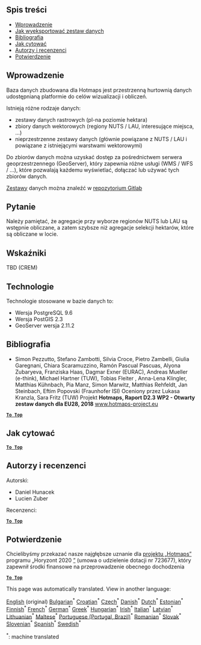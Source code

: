 <h2> Spis treści </h2><ul><li> <a href="#Introduction">Wprowadzenie</a> </li><li> <a href="#How-to-export-a-dataset">Jak wyeksportować zestaw danych</a> </li><li> <a href="#References">Bibliografia</a> </li><li> <a href="#How-to-cite">Jak cytować</a> </li><li> <a href="#Authors-and-reviewers">Autorzy i recenzenci</a> </li><li> <a href="#acknowledgement">Potwierdzenie</a> </li></ul><h2> Wprowadzenie </h2><p> Baza danych zbudowana dla Hotmaps jest przestrzenną hurtownią danych udostępnianą platformie do celów wizualizacji i obliczeń. </p><p> Istnieją różne rodzaje danych: </p><ul><li> zestawy danych rastrowych (pl-na poziomie hektara) </li><li> zbiory danych wektorowych (regiony NUTS / LAU, interesujące miejsca, ...) </li><li> nieprzestrzenne zestawy danych (głównie powiązane z NUTS / LAU i powiązane z istniejącymi warstwami wektorowymi) </li></ul><p> Do zbiorów danych można uzyskać dostęp za pośrednictwem serwera geoprzestrzennego (GeoServer), który zapewnia różne usługi (WMS / WFS / ...), które pozwalają każdemu wyświetlać, dołączać lub używać tych zbiorów danych. </p><p> <a href="https://gitlab.com/hotmaps">Zestawy</a> danych można znaleźć w <a href="https://gitlab.com/hotmaps">repozytorium Gitlab</a> </p><h2> Pytanie </h2><p> Należy pamiętać, że agregacje przy wyborze regionów NUTS lub LAU są wstępnie obliczane, a zatem szybsze niż agregacje selekcji hektarów, które są obliczane w locie. </p><h2> Wskaźniki </h2><p> TBD (CREM) </p><h2> Technologie </h2><p> Technologie stosowane w bazie danych to: </p><ul><li> Wersja PostgreSQL 9.6 </li><li> Wersja PostGIS 2.3 </li><li> GeoServer wersja 2.11.2 </li></ul><h2> Bibliografia </h2><ul><li> Simon Pezzutto, Stefano Zambotti, Silvia Croce, Pietro Zambelli, Giulia Garegnani, Chiara Scaramuzzino, Ramón Pascual Pascuas, Alyona Zubaryeva, Franziska Haas, Dagmar Exner (EURAC), Andreas Mueller (e-think), Michael Hartner (TUW), Tobias Fleiter , Anna-Lena Klingler, Matthias Kühnbach, Pia Manz, Simon Marwitz, Matthias Rehfeldt, Jan Steinbach, Eftim Popovski (Fraunhofer ISI) Oceniony przez Lukasa Kranzla, Sara Fritz (TUW) Projekt <strong>Hotmaps, Raport D2.3 WP2 - Otwarty zestaw danych dla EU28, 2018</strong> <a href="http://www.hotmaps-project.eu/wp-content/uploads/2018/05/D2.3-Hotmaps_FINAL-VERSION_for-upload.pdf">www.hotmaps-project.eu</a> </li></ul><p><ins> <code><strong><a href="#table-of-contents">To Top</a></strong></code> </ins> </p><h2> Jak cytować </h2><p><ins> <code><strong><a href="#table-of-contents">To Top</a></strong></code> </ins> </p><h2> Autorzy i recenzenci </h2><p> Autorski: </p><ul><li> Daniel Hunacek </li><li> Lucien Zuber </li></ul><p> Recenzenci: </p><p><ins> <code><strong><a href="#table-of-contents">To Top</a></strong></code> </ins> </p><h2> Potwierdzenie </h2><p> Chcielibyśmy przekazać nasze najgłębsze uznanie dla <a href="https://www.hotmaps-project.eu">projektu „Hotmaps”</a> programu „Horyzont 2020 <a href="https://www.hotmaps-project.eu">”</a> (umowa o udzielenie dotacji nr 723677), który zapewnił środki finansowe na przeprowadzenie obecnego dochodzenia </p><p><ins> <code><strong><a href="#table-of-contents">To Top</a></strong></code> </ins> </p>

This page was automatically translated. View in another language:

[English](en-Database-behind-the-Hotmaps-toolbox) (original) [Bulgarian](bg-Database-behind-the-Hotmaps-toolbox)<sup>\*</sup> [Croatian](hr-Database-behind-the-Hotmaps-toolbox)<sup>\*</sup> [Czech](cs-Database-behind-the-Hotmaps-toolbox)<sup>\*</sup> [Danish](da-Database-behind-the-Hotmaps-toolbox)<sup>\*</sup> [Dutch](nl-Database-behind-the-Hotmaps-toolbox)<sup>\*</sup> [Estonian](et-Database-behind-the-Hotmaps-toolbox)<sup>\*</sup> [Finnish](fi-Database-behind-the-Hotmaps-toolbox)<sup>\*</sup> [French](fr-Database-behind-the-Hotmaps-toolbox)<sup>\*</sup> [German](de-Database-behind-the-Hotmaps-toolbox)<sup>\*</sup> [Greek](el-Database-behind-the-Hotmaps-toolbox)<sup>\*</sup> [Hungarian](hu-Database-behind-the-Hotmaps-toolbox)<sup>\*</sup> [Irish](ga-Database-behind-the-Hotmaps-toolbox)<sup>\*</sup> [Italian](it-Database-behind-the-Hotmaps-toolbox)<sup>\*</sup> [Latvian](lv-Database-behind-the-Hotmaps-toolbox)<sup>\*</sup> [Lithuanian](lt-Database-behind-the-Hotmaps-toolbox)<sup>\*</sup> [Maltese](mt-Database-behind-the-Hotmaps-toolbox)<sup>\*</sup>  [Portuguese (Portugal, Brazil)](pt-Database-behind-the-Hotmaps-toolbox)<sup>\*</sup> [Romanian](ro-Database-behind-the-Hotmaps-toolbox)<sup>\*</sup> [Slovak](sk-Database-behind-the-Hotmaps-toolbox)<sup>\*</sup> [Slovenian](sl-Database-behind-the-Hotmaps-toolbox)<sup>\*</sup> [Spanish](es-Database-behind-the-Hotmaps-toolbox)<sup>\*</sup> [Swedish](sv-Database-behind-the-Hotmaps-toolbox)<sup>\*</sup> 

<sup>\*</sup>: machine translated
